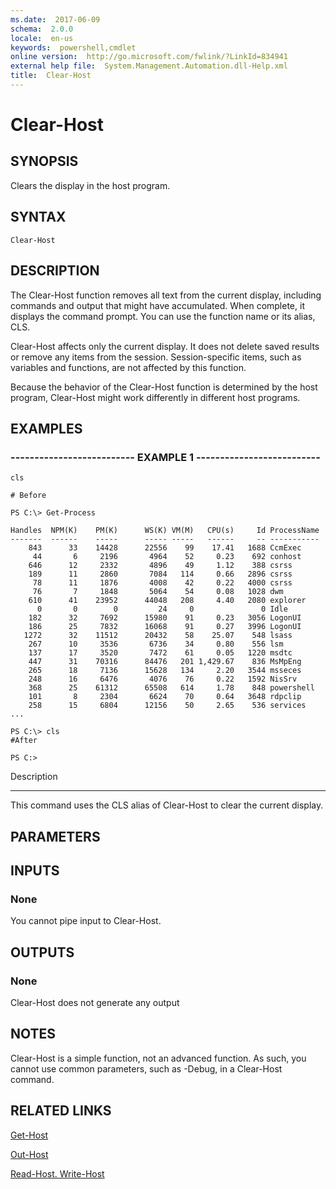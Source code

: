 ```yaml
---
ms.date:  2017-06-09
schema:  2.0.0
locale:  en-us
keywords:  powershell,cmdlet
online version:  http://go.microsoft.com/fwlink/?LinkId=834941
external help file:  System.Management.Automation.dll-Help.xml
title:  Clear-Host
---
```


# Clear-Host

## SYNOPSIS
Clears the display in the host program.

## SYNTAX

```
Clear-Host
```

## DESCRIPTION
The Clear-Host function removes all text from the current display, including commands and output that might have accumulated.
When complete, it displays the command prompt.
You can use the function name or its alias, CLS.

Clear-Host affects only the current display.
It does not delete saved results or remove any items from the session.
Session-specific items, such as variables and functions, are not affected by this function.

Because the behavior of the Clear-Host function is determined by the host program, Clear-Host might work differently in different host programs.

## EXAMPLES

### -------------------------- EXAMPLE 1 --------------------------
```
cls

# Before

PS C:\> Get-Process

Handles  NPM(K)    PM(K)      WS(K) VM(M)   CPU(s)     Id ProcessName
-------  ------    -----      ----- -----   ------     -- -----------
    843      33    14428      22556    99    17.41   1688 CcmExec
     44       6     2196       4964    52     0.23    692 conhost
    646      12     2332       4896    49     1.12    388 csrss
    189      11     2860       7084   114     0.66   2896 csrss
     78      11     1876       4008    42     0.22   4000 csrss
     76       7     1848       5064    54     0.08   1028 dwm
    610      41    23952      44048   208     4.40   2080 explorer
      0       0        0         24     0               0 Idle
    182      32     7692      15980    91     0.23   3056 LogonUI
    186      25     7832      16068    91     0.27   3996 LogonUI
   1272      32    11512      20432    58    25.07    548 lsass
    267      10     3536       6736    34     0.80    556 lsm
    137      17     3520       7472    61     0.05   1220 msdtc
    447      31    70316      84476   201 1,429.67    836 MsMpEng
    265      18     7136      15628   134     2.20   3544 msseces
    248      16     6476       4076    76     0.22   1592 NisSrv
    368      25    61312      65508   614     1.78    848 powershell
    101       8     2304       6624    70     0.64   3648 rdpclip
    258      15     6804      12156    50     2.65    536 services
...

PS C:\> cls
#After

PS C:>
```

Description

-----------

This command uses the CLS alias of Clear-Host to clear the current display.

## PARAMETERS

## INPUTS

### None
You cannot pipe input to Clear-Host.

## OUTPUTS

### None
Clear-Host does not generate any output

## NOTES
Clear-Host is a simple function, not an advanced function.
As such, you cannot use common parameters, such as -Debug, in a Clear-Host command.

## RELATED LINKS

[Get-Host]()

[Out-Host]()

[Read-Host. Write-Host]()

